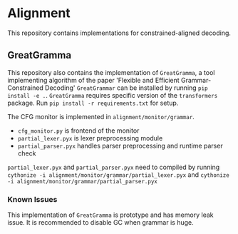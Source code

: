 # Alignment

This repository contains implementations for constrained-aligned decoding.

## GreatGramma

This repository also contains the implementation of `GreatGramma`, a tool implementing algorithm of the paper 'Flexible and Efficient Grammar-Constrained Decoding' `GreatGrammar` can be installed by running `pip install -e .`.
`GreatGramma` requires specific version of the `transformers` package. Run `pip install -r requirements.txt` for setup.

The CFG monitor is implemented in `alignment/monitor/grammar`. 
* `cfg_monitor.py` is frontend of the monitor
* `partial_lexer.pyx` is lexer preprocessing module
* `partial_parser.pyx` handles parser preprocessing and runtime parser check

`partial_lexer.pyx` and `partial_parser.pyx` need to compiled by running `cythonize -i alignment/monitor/grammar/partial_lexer.pyx` and `cythonize -i alignment/monitor/grammar/partial_parser.pyx`

### Known Issues

This implementation of `GreatGramma` is prototype and has memory leak issue. It is recommended to disable GC when grammar is huge.